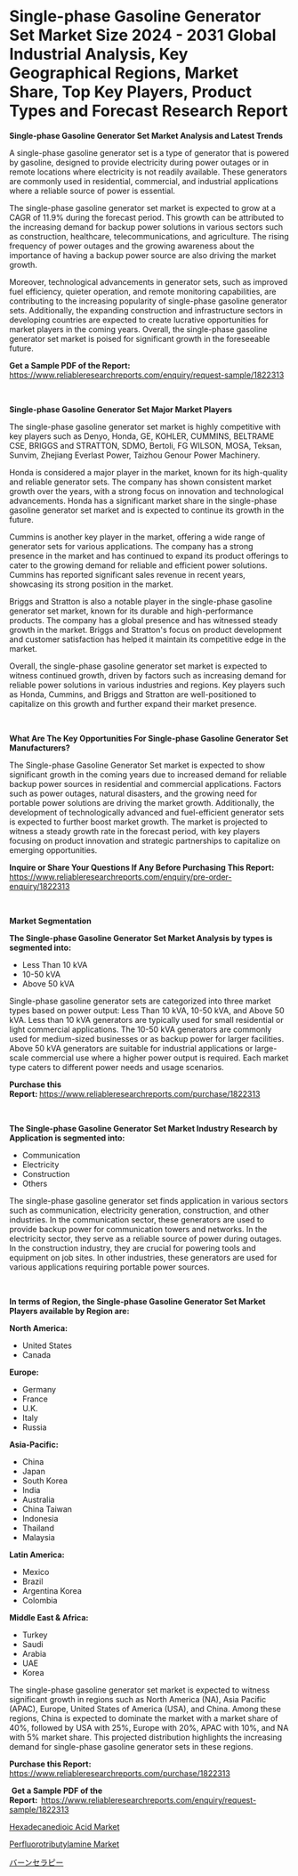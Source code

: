 <p><h1>Single-phase Gasoline Generator Set Market Size 2024 - 2031 Global Industrial Analysis, Key Geographical Regions, Market Share, Top Key Players, Product Types and Forecast Research Report</h1></p><p><strong>Single-phase Gasoline Generator Set Market Analysis and Latest Trends</strong></p>
<p><p>A single-phase gasoline generator set is a type of generator that is powered by gasoline, designed to provide electricity during power outages or in remote locations where electricity is not readily available. These generators are commonly used in residential, commercial, and industrial applications where a reliable source of power is essential.</p><p>The single-phase gasoline generator set market is expected to grow at a CAGR of 11.9% during the forecast period. This growth can be attributed to the increasing demand for backup power solutions in various sectors such as construction, healthcare, telecommunications, and agriculture. The rising frequency of power outages and the growing awareness about the importance of having a backup power source are also driving the market growth.</p><p>Moreover, technological advancements in generator sets, such as improved fuel efficiency, quieter operation, and remote monitoring capabilities, are contributing to the increasing popularity of single-phase gasoline generator sets. Additionally, the expanding construction and infrastructure sectors in developing countries are expected to create lucrative opportunities for market players in the coming years. Overall, the single-phase gasoline generator set market is poised for significant growth in the foreseeable future.</p></p>
<p><strong>Get a Sample PDF of the Report:&nbsp;</strong> <a href="https://www.reliableresearchreports.com/enquiry/request-sample/1822313">https://www.reliableresearchreports.com/enquiry/request-sample/1822313</a></p>
<p>&nbsp;</p>
<p><strong>Single-phase Gasoline Generator Set Major Market Players</strong></p>
<p><p>The single-phase gasoline generator set market is highly competitive with key players such as Denyo, Honda, GE, KOHLER, CUMMINS, BELTRAME CSE, BRIGGS and STRATTON, SDMO, Bertoli, FG WILSON, MOSA, Teksan, Sunvim, Zhejiang Everlast Power, Taizhou Genour Power Machinery. </p><p>Honda is considered a major player in the market, known for its high-quality and reliable generator sets. The company has shown consistent market growth over the years, with a strong focus on innovation and technological advancements. Honda has a significant market share in the single-phase gasoline generator set market and is expected to continue its growth in the future.</p><p>Cummins is another key player in the market, offering a wide range of generator sets for various applications. The company has a strong presence in the market and has continued to expand its product offerings to cater to the growing demand for reliable and efficient power solutions. Cummins has reported significant sales revenue in recent years, showcasing its strong position in the market.</p><p>Briggs and Stratton is also a notable player in the single-phase gasoline generator set market, known for its durable and high-performance products. The company has a global presence and has witnessed steady growth in the market. Briggs and Stratton's focus on product development and customer satisfaction has helped it maintain its competitive edge in the market.</p><p>Overall, the single-phase gasoline generator set market is expected to witness continued growth, driven by factors such as increasing demand for reliable power solutions in various industries and regions. Key players such as Honda, Cummins, and Briggs and Stratton are well-positioned to capitalize on this growth and further expand their market presence.</p></p>
<p>&nbsp;</p>
<p><strong>What Are The Key Opportunities For Single-phase Gasoline Generator Set Manufacturers?</strong></p>
<p><p>The Single-phase Gasoline Generator Set market is expected to show significant growth in the coming years due to increased demand for reliable backup power sources in residential and commercial applications. Factors such as power outages, natural disasters, and the growing need for portable power solutions are driving the market growth. Additionally, the development of technologically advanced and fuel-efficient generator sets is expected to further boost market growth. The market is projected to witness a steady growth rate in the forecast period, with key players focusing on product innovation and strategic partnerships to capitalize on emerging opportunities.</p></p>
<p><strong>Inquire or Share Your Questions If Any Before Purchasing This Report:</strong> <a href="https://www.reliableresearchreports.com/enquiry/pre-order-enquiry/1822313">https://www.reliableresearchreports.com/enquiry/pre-order-enquiry/1822313</a></p>
<p>&nbsp;</p>
<p><strong>Market Segmentation</strong></p>
<p><strong>The Single-phase Gasoline Generator Set Market Analysis by types is segmented into:</strong></p>
<p><ul><li>Less Than 10 kVA</li><li>10-50 kVA</li><li>Above 50 kVA</li></ul></p>
<p><p>Single-phase gasoline generator sets are categorized into three market types based on power output: Less Than 10 kVA, 10-50 kVA, and Above 50 kVA. Less than 10 kVA generators are typically used for small residential or light commercial applications. The 10-50 kVA generators are commonly used for medium-sized businesses or as backup power for larger facilities. Above 50 kVA generators are suitable for industrial applications or large-scale commercial use where a higher power output is required. Each market type caters to different power needs and usage scenarios.</p></p>
<p><strong>Purchase this Report:&nbsp;</strong><a href="https://www.reliableresearchreports.com/purchase/1822313">https://www.reliableresearchreports.com/purchase/1822313</a></p>
<p>&nbsp;</p>
<p><strong>The Single-phase Gasoline Generator Set Market Industry Research by Application is segmented into:</strong></p>
<p><ul><li>Communication</li><li>Electricity</li><li>Construction</li><li>Others</li></ul></p>
<p><p>The single-phase gasoline generator set finds application in various sectors such as communication, electricity generation, construction, and other industries. In the communication sector, these generators are used to provide backup power for communication towers and networks. In the electricity sector, they serve as a reliable source of power during outages. In the construction industry, they are crucial for powering tools and equipment on job sites. In other industries, these generators are used for various applications requiring portable power sources.</p></p>
<p>&nbsp;</p>
<p><strong>In terms of Region, the Single-phase Gasoline Generator Set Market Players available by Region are:</strong></p>
<p>
    <p> <strong> North America: </strong>
        <ul>
            <li>United States</li>
            <li>Canada</li>
        </ul>
        </p> 
    <p> <strong> Europe: </strong>
        <ul>
            <li>Germany</li>
            <li>France</li>
            <li>U.K.</li>
            <li>Italy</li>
            <li>Russia</li>
        </ul>
        </p> 
    <p> <strong> Asia-Pacific: </strong>
        <ul>
            <li>China</li>
            <li>Japan</li>
            <li>South Korea</li>
            <li>India</li>
            <li>Australia</li>
            <li>China Taiwan</li>
            <li>Indonesia</li>
            <li>Thailand</li>
            <li>Malaysia</li>
        </ul>
        </p> 
    <p> <strong> Latin America: </strong>
        <ul>
            <li>Mexico</li>
            <li>Brazil</li>
            <li>Argentina Korea</li>
            <li>Colombia</li>
        </ul>
        </p> 
    <p> <strong> Middle East & Africa: </strong>
        <ul>
            <li>Turkey</li>
            <li>Saudi</li>
            <li>Arabia</li>
            <li>UAE</li>
            <li>Korea</li>
        </ul>
    </p>
    </p>
<p><p>The single-phase gasoline generator set market is expected to witness significant growth in regions such as North America (NA), Asia Pacific (APAC), Europe, United States of America (USA), and China. Among these regions, China is expected to dominate the market with a market share of 40%, followed by USA with 25%, Europe with 20%, APAC with 10%, and NA with 5% market share. This projected distribution highlights the increasing demand for single-phase gasoline generator sets in these regions.</p></p>
<p><strong>Purchase this Report: </strong><a href="https://www.reliableresearchreports.com/purchase/1822313">https://www.reliableresearchreports.com/purchase/1822313</a></p>
<p>&nbsp;<strong>Get a Sample PDF of the Report:&nbsp;&nbsp;</strong><a href="https://www.reliableresearchreports.com/enquiry/request-sample/1822313">https://www.reliableresearchreports.com/enquiry/request-sample/1822313</a></p>
<p><strong></strong></p>
<p><p><a href="https://adventurous-uranium-ef9.notion.site/Hexadecanedioic-Acid-Market-Provides-a-Comprehensive-Analysis-Including-a-Macro-Overview-of-the-Mark-98cc7da89bca4e76aa8e15e3bbd3cdcd">Hexadecanedioic Acid Market</a></p><p><a href="https://extreme-scabiosa-c81.notion.site/Perfluorotributylamine-Market-Size-Market-Trends-and-Growth-Outlook-forecasted-for-period-from-202-d3a01ee114914a11a9c9ba94801c9d1c">Perfluorotributylamine Market</a></p><p><a href="https://medium.com/@edwards13jessica/%E7%87%83%E7%84%BC%E6%B2%BB%E7%99%82%E5%B8%82%E5%A0%B4%E3%82%B7%E3%82%A7%E3%82%A2%E3%81%AE%E9%80%B2%E5%8C%96%E3%81%A8%E5%B8%82%E5%A0%B4%E6%88%90%E9%95%B7%E3%83%88%E3%83%AC%E3%83%B3%E3%83%89-2024%E5%B9%B4%E3%81%8B%E3%82%892031%E5%B9%B4%E3%81%BE%E3%81%A7-0069284f18a0">バーンセラピー</a></p></p>